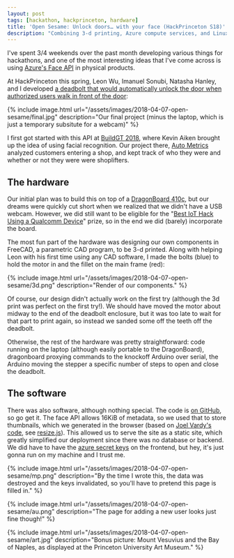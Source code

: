 ```yaml
---
layout: post
tags: [hackathon, hackprinceton, hardware]
title: 'Open Sesame: Unlock doors… with your face (HackPrinceton S18)'
description: "Combining 3-d printing, Azure compute services, and Linux into a self-unlocking deadbolt"
---
```


I've spent 3/4 weekends over the past month developing various things for
hackathons, and one of the most interesting ideas that I've come across is
using [Azure's Face API][azure-face] in physical products.

At HackPrinceton this spring, Leon Wu, Imanuel Sonubi, Natasha
Hanley, and I developed [a deadbolt that would automatically unlock the door
when authorized users walk in front of the door][open-sesame]:

{% include image.html
    url="/assets/images/2018-04-07-open-sesame/final.jpg"
    description="Our final project (minus the laptop, which is just a temporary subsitute for a webcam)" %}

I first got started with this API at [BuildGT 2018][], where Kevin Aiken
brought up the idea of using facial recognition. Our project there, [Auto
Metrics][] analyzed customers entering a shop, and kept track of who they were
and whether or not they were were shoplifters.

[azure-face]: https://azure.microsoft.com/en-us/services/cognitive-services/face/
[BuildGT 2018]: https://buildgt-2018.devpost.com/
[Auto Metrics]: https://devpost.com/software/auto-metrics
[open-sesame]: https://devpost.com/software/open-sesame-dj0leg

## The hardware

Our initial plan was to build this on top of a [DragonBoard 410c][], but our
dreams were quickly cut short when we realized that we didn't have a USB
webcam. However, we did still want to be eligible for the "[Best IoT Hack Using
a Qualcomm Device][best-iot]" prize, so in the end we did (barely) incorporate
the board.

The most fun part of the hardware was designing our own components in FreeCAD,
a parametric CAD program, to be 3-d printed. Along with helping Leon with his
first time using any CAD software, I made the bolts (blue) to hold the motor in
and the fillet on the main frame (red):

{% include image.html
    url="/assets/images/2018-04-07-open-sesame/3d.png"
    description="Render of our components." %}

Of course, our design didn't actually work on the first try (although the 3d
print was perfect on the first try!). We should have moved the motor about
midway to the end of the deadbolt enclosure, but it was too late to wait for
that part to print again, so instead we sanded some off the teeth off the
deadbolt.

Otherwise, the rest of the hardware was pretty straightforward: code running on
the laptop (although easily portable to the DragonBoard), dragonboard proxying
commands to the knockoff Arduino over serial, the Arduino moving the stepper a
specific number of steps to open and close the deadbolt.

[DragonBoard 410c]: https://developer.qualcomm.com/hardware/dragonboard-410c
[best-iot]: https://hackprinceton-spr18.devpost.com/

## The software

There was also software, although nothing special. The code is [on GitHub][],
so go get it. The face API allows 16KiB of metadata, so we used that to store
thumbnails, which we generated in the browser (based on [Joel Vardy's
code][jv-code], see [resize.js][]). This allowed us to serve the site as a
static site, which greatly simplified our deployment since there was no
database or backend. We did have to have the [azure secret keys][secret] on the
frontend, but hey, it's just gonna run on my machine and I trust me.

{% include image.html
    url="/assets/images/2018-04-07-open-sesame/mp.png"
    description="By the time I wrote this, the data was destroyed and the keys
    invalidated, so you'll have to pretend this page is filled in." %}

{% include image.html
    url="/assets/images/2018-04-07-open-sesame/au.png"
    description="The page for adding a new user looks just fine though!" %}

{% include image.html
    url="/assets/images/2018-04-07-open-sesame/art.jpg"
    description="Bonus picture: Mount Vesuvius and the Bay of Naples, as
    displayed at the Princeton University Art Museum." %}

[on github]: https://github.com/flaviut/hackprinceton-s2018
[jv-code]: https://github.com/joelvardy/javascript-image-upload
[resize.js]: https://github.com/flaviut/hackprinceton-s2018/blob/master/frontend/js/resize.js
[secret]: https://github.com/flaviut/hackprinceton-s2018/blob/master/frontend/js/azure.js#L12

